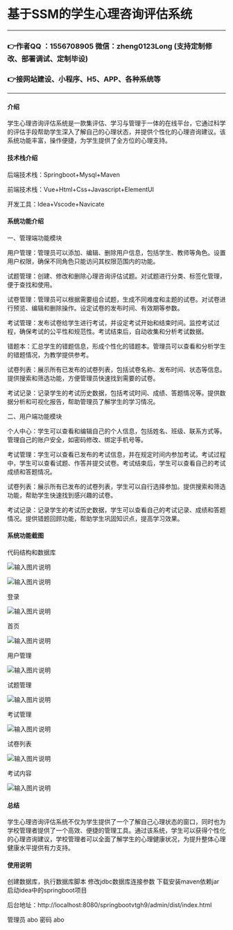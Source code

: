# 基于SSM的学生心理咨询评估系统

---
### 👉作者QQ ：1556708905 微信：zheng0123Long (支持定制修改、部署调试、定制毕设)

### 👉接网站建设、小程序、H5、APP、各种系统等

---

#### 介绍
学生心理咨询评估系统是一款集评估、学习与管理于一体的在线平台，它通过科学的评估手段帮助学生深入了解自己的心理状态，并提供个性化的心理咨询建议。该系统功能丰富，操作便捷，为学生提供了全方位的心理支持。

#### 技术栈介绍

后端技术栈：Springboot+Mysql+Maven

前端技术栈：Vue+Html+Css+Javascript+ElementUI

开发工具：Idea+Vscode+Navicate


#### 系统功能介绍


一、管理端功能模块

用户管理：管理员可以添加、编辑、删除用户信息，包括学生、教师等角色。设置用户权限，确保不同角色只能访问其权限范围内的功能。

试题管理：创建、修改和删除心理咨询评估试题。对试题进行分类、标签化管理，便于查找和使用。

试卷管理：管理员可以根据需要组合试题，生成不同难度和主题的试卷。对试卷进行预览、编辑和删除操作。设定试卷的发布时间、有效期等参数。

考试管理：发布试卷给学生进行考试，并设定考试开始和结束时间。监控考试过程，确保考试的公平性和规范性。考试结束后，自动收集和分析考试数据。

错题本：汇总学生的错题信息，形成个性化的错题本。管理员可以查看和分析学生的错题情况，为教学提供参考。

试卷列表：展示所有已发布的试卷列表，包括试卷名称、发布时间、状态等信息。提供搜索和筛选功能，方便管理员快速找到需要的试卷。

考试记录：记录学生的考试历史数据，包括考试时间、成绩、答题情况等。提供数据分析和可视化报告，帮助管理员了解学生的学习情况。

二、用户端功能模块

个人中心：学生可以查看和编辑自己的个人信息，包括姓名、班级、联系方式等。管理自己的账户安全，如密码修改、绑定手机号等。

考试管理：学生可以查看已发布的考试信息，并在规定时间内参加考试。考试过程中，学生可以查看试题、作答并提交试卷。考试结束后，学生可以查看自己的考试成绩和答题情况。

试卷列表：展示所有已发布的试卷列表，学生可以自行选择参加。提供搜索和筛选功能，帮助学生快速找到感兴趣的试卷。

考试记录：记录学生的考试历史数据，学生可以查看自己的考试记录、成绩和答题情况。提供错题回顾功能，帮助学生巩固知识点，提高学习效果。

#### 系统功能截图

代码结构和数据库

![输入图片说明](images/91acd6efb0e5ed3ab309c7c57b29493.png)

![输入图片说明](images/613062ebe9c01ce80c2208f55030eba.png)

登录

![输入图片说明](images/2d6366b50772593ca9db4dabc3b7f8b.png)

首页

![输入图片说明](images/58fb30e4d9d99c0f63a2f18f76dfd24.png)

用户管理

![输入图片说明](images/10ef18282a0be599027dcad32742b34.png)

试题管理

![输入图片说明](images/dae4d7fc52dd7269719389ad044ad22.png)

考试管理

![输入图片说明](images/7f1f58d9bb6b308b4b52b9b16045371.png)

试卷列表

![输入图片说明](images/831d0bc7a93f770fdca714236709d99.png)

考试内容

![输入图片说明](images/5b6041470fec8e0cf19f57216edc12e.png)

#### 总结

学生心理咨询评估系统不仅为学生提供了一个了解自己心理状态的窗口，同时也为学校管理者提供了一个高效、便捷的管理工具。通过该系统，学生可以获得个性化的心理咨询建议，学校管理者可以全面了解学生的心理健康状况，为提升整体心理健康水平提供有力支持。


#### 使用说明

创建数据库，执行数据库脚本 修改jdbc数据库连接参数 下载安装maven依赖jar 启动idea中的springboot项目

后台地址：http://localhost:8080/springbootvtgh9/admin/dist/index.html

管理员  abo 密码 abo
